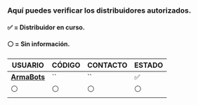 ### Aquí puedes verificar los distribuidores autorizados.
#### ✅ = Distribuidor en curso.
#### ⚪ = Sin información.
 
| USUARIO          |   CÓDIGO                | CONTACTO    | ESTADO
| ------------     | ------------            | ------------| ------------
| [**ArmaBots**](https://github.com/ArmaBots)        | `` | `` | ✅
| ⚪        | ⚪               |  ⚪ | ⚪

